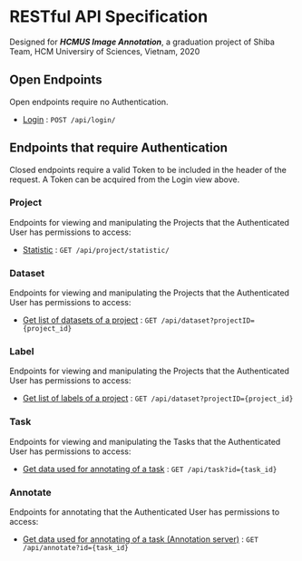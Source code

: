 # RESTful API Specification
Designed for ***HCMUS Image Annotation***, a graduation project of Shiba Team, HCM Universiry of Sciences, Vietnam, 2020

## Open Endpoints

Open endpoints require no Authentication.

* [Login](login.md) : `POST /api/login/`

## Endpoints that require Authentication

Closed endpoints require a valid Token to be included in the header of the
request. A Token can be acquired from the Login view above.

### Project 

Endpoints for viewing and manipulating the Projects that the Authenticated User has permissions to access:

* [Statistic](project/statistic.md) : `GET /api/project/statistic/`

### Dataset 

Endpoints for viewing and manipulating the Projects that the Authenticated User has permissions to access:

* [Get list of datasets of a project](dataset/get-dataset-of-project.md) : `GET /api/dataset?projectID={project_id}`

### Label 

Endpoints for viewing and manipulating the Projects that the Authenticated User has permissions to access:

* [Get list of labels of a project](label/get-label-of-project.md) : `GET /api/dataset?projectID={project_id}`

### Task

Endpoints for viewing and manipulating the Tasks that the Authenticated User has permissions to access:

* [Get data used for annotating of a task](task/get-annotation-data.md) : `GET /api/task?id={task_id}`

### Annotate

Endpoints for annotating that the Authenticated User has permissions to access:

* [Get data used for annotating of a task (Annotation server)](annotate/get-annotation-data.md) : `GET /api/annotate?id={task_id}`




